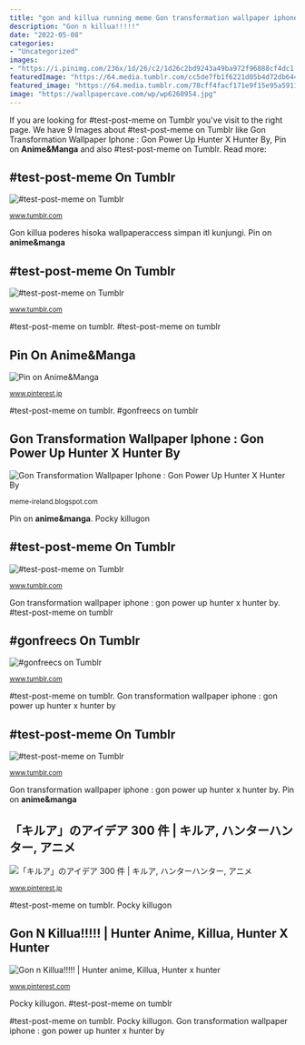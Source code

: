 ```yaml
---
title: "gon and killua running meme Gon transformation wallpaper iphone : gon power up hunter x hunter by"
description: "Gon n killua!!!!!"
date: "2022-05-08"
categories:
- "Uncategorized"
images:
- "https://i.pinimg.com/236x/1d/26/c2/1d26c2bd9243a49ba972f96888cf4dc1.jpg"
featuredImage: "https://64.media.tumblr.com/cc5de7fb1f6221d05b4d72db644824bb/tumblr_piey5nOzY11vwtl6z_400.jpg"
featured_image: "https://64.media.tumblr.com/78cff4facf171e9f15e95a59119739ac/tumblr_pcyzz86T9a1vdpy2ao5_640.png"
image: "https://wallpapercave.com/wp/wp6260954.jpg"
---
```


If you are looking for #test-post-meme on Tumblr you've visit to the right page. We have 9 Images about #test-post-meme on Tumblr like Gon Transformation Wallpaper Iphone : Gon Power Up Hunter X Hunter By, Pin on **Anime&amp;Manga** and also #test-post-meme on Tumblr. Read more:

## #test-post-meme On Tumblr

![#test-post-meme on Tumblr](https://64.media.tumblr.com/78cff4facf171e9f15e95a59119739ac/tumblr_pcyzz86T9a1vdpy2ao5_640.png "Gon n killua!!!!!")

<small>www.tumblr.com</small>

Gon killua poderes hisoka wallpaperaccess simpan itl kunjungi. Pin on **anime&amp;manga**

## #test-post-meme On Tumblr

![#test-post-meme on Tumblr](https://64.media.tumblr.com/f71eaaa4c9f61c16c6d935e02b6b45f1/tumblr_na2ytaPkxk1rpim56o4_400.jpg "Pin on **anime&amp;manga**")

<small>www.tumblr.com</small>

#test-post-meme on tumblr. #test-post-meme on tumblr

## Pin On **Anime&amp;Manga**

![Pin on **Anime&amp;Manga**](https://i.pinimg.com/originals/7f/5c/0f/7f5c0f963bdf4e2e7e054ffe6dd1c44a.gif "#gonfreecs on tumblr")

<small>www.pinterest.jp</small>

#test-post-meme on tumblr. #gonfreecs on tumblr

## Gon Transformation Wallpaper Iphone : Gon Power Up Hunter X Hunter By

![Gon Transformation Wallpaper Iphone : Gon Power Up Hunter X Hunter By](https://wallpapercave.com/wp/wp6260954.jpg "#test-post-meme on tumblr")

<small>meme-ireland.blogspot.com</small>

Pin on **anime&amp;manga**. Pocky killugon

## #test-post-meme On Tumblr

![#test-post-meme on Tumblr](https://64.media.tumblr.com/b5e0d8aeb53c34483858b9d315a833c2/tumblr_o1e8xvaade1r3ue4uo7_500.jpg "#test-post-meme on tumblr")

<small>www.tumblr.com</small>

Gon transformation wallpaper iphone : gon power up hunter x hunter by. #test-post-meme on tumblr

## #gonfreecs On Tumblr

![#gonfreecs on Tumblr](https://64.media.tumblr.com/cc5de7fb1f6221d05b4d72db644824bb/tumblr_piey5nOzY11vwtl6z_400.jpg "Pin on **anime&amp;manga**")

<small>www.tumblr.com</small>

#test-post-meme on tumblr. Gon transformation wallpaper iphone : gon power up hunter x hunter by

## #test-post-meme On Tumblr

![#test-post-meme on Tumblr](https://64.media.tumblr.com/6e65cfa0db26c02d44698c9852f1821e/tumblr_o1e8xvaade1r3ue4uo6_1280.jpg "Pin on **anime&amp;manga**")

<small>www.tumblr.com</small>

Gon transformation wallpaper iphone : gon power up hunter x hunter by. Pin on **anime&amp;manga**

## 「キルア」のアイデア 300 件 | キルア, ハンターハンター, アニメ

![「キルア」のアイデア 300 件 | キルア, ハンターハンター, アニメ](https://i.pinimg.com/236x/1d/26/c2/1d26c2bd9243a49ba972f96888cf4dc1.jpg "Pin on **anime&amp;manga**")

<small>www.pinterest.jp</small>

#test-post-meme on tumblr. Pocky killugon

## Gon N Killua!!!!! | Hunter Anime, Killua, Hunter X Hunter

![Gon n Killua!!!!! | Hunter anime, Killua, Hunter x hunter](https://i.pinimg.com/736x/78/a2/1d/78a21db700b68dc4c8d5dba00424687f--frozen-x.jpg "#test-post-meme on tumblr")

<small>www.pinterest.com</small>

Pocky killugon. #test-post-meme on tumblr

#test-post-meme on tumblr. Pocky killugon. Gon transformation wallpaper iphone : gon power up hunter x hunter by
